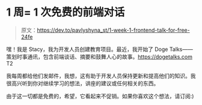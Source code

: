# 1 周= 1 次免费的前端对话

> 原文：<https://dev.to/pavlyshyna_st/1-week-1-frontend-talk-for-free-24fe>

嘿！我是 Stacy，我为开发人员创建教育项目。最近，我开始了 Doge Talks——策划时事通讯，包含前端谈话、摘要和鼓舞人心的故事。https://dogetalks.com
T2

我每周都给他们发邮件，我想，这有助于开发人员保持更新和提高他们的知识。我很高兴听到你对继续学习的想法，讲座的建议或任何相关的东西。

由于这一切都是免费的，希望，它看起来不促销。如果你喜欢这个想法，请订阅:)